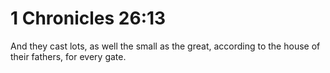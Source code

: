 # 1 Chronicles 26:13

And they cast lots, as well the small as the great, according to the house of their fathers, for every gate.